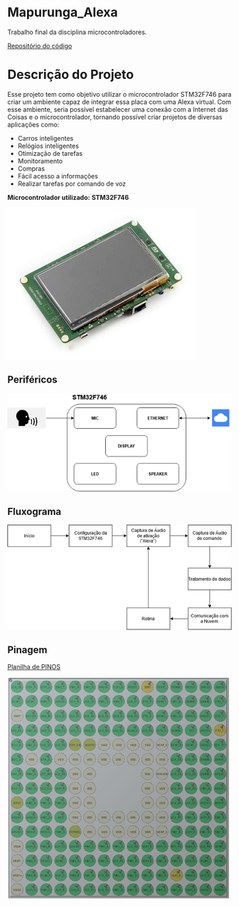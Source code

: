 # Mapurunga_Alexa
Trabalho final da disciplina microcontroladores.

[Repositório do código](https://github.com/luizrenault/stm32-vs4a)

# Descrição do Projeto
Esse projeto tem como objetivo utilizar o microcontrolador STM32F746 para criar um ambiente capaz de integrar essa placa com uma Alexa virtual. 
Com esse ambiente, seria possível estabelecer uma conexão com a Internet das Coisas e o  microcontrolador, tornando possível criar projetos de diversas aplicações como:

* Carros inteligentes
* Relógios inteligentes
* Otimização de tarefas
* Monitoramento
* Compras
* Fácil acesso a informações
* Realizar tarefas por comando de voz

**Microcontrolador utilizado:**
**STM32F746**

![disco](Imagens/discovery.jpg)

## Periféricos
![Periféricos](Imagens/Perifericos.png)
## Fluxograma
![Fluxograma](Imagens/Fluxograma.png)
## Pinagem
[Planilha de PINOS](https://docs.google.com/spreadsheets/d/1Sw0a9_pRrKhN5JRSCNtv-Qpn41waan8Ut9J1HC0hoy8/)

![pinagem](Imagens/pinagem.PNG)
